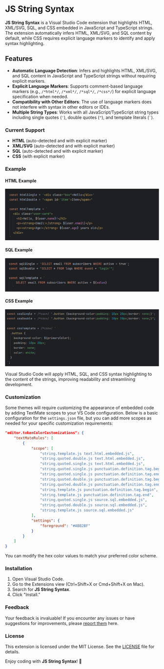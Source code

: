 # JS String Syntax

**JS String Syntax** is a Visual Studio Code extension that highlights HTML, XML/SVG, SQL, and CSS embedded in JavaScript and TypeScript strings. The extension automatically infers HTML, XML/SVG, and SQL content by default, while CSS requires explicit language markers to identify and apply syntax highlighting.

## Features

- **Automatic Language Detection**: Infers and highlights HTML, XML/SVG, and SQL content in JavaScript and TypeScript strings without requiring explicit markers.
- **Explicit Language Markers**: Supports comment-based language markers (e.g., `/*html*/`, `/*xml*/`, `/*sql*/`, `/*css*/`) for explicit language specification when needed.
- **Compatibility with Other Editors**: The use of language markers does not interfere with syntax in other editors or IDEs.
- **Multiple String Types**: Works with all JavaScript/TypeScript string types including single quotes (`'`), double quotes (`"`), and template literals (`` ` ``).

### Current Support

- **HTML** (auto-detected and with explicit marker)
- **XML/SVG** (auto-detected and with explicit marker)
- **SQL** (auto-detected and with explicit marker)
- **CSS** (with explicit marker)

### Example

#### HTML Example

![html](./images/html_example.png)

#### SQL Example

![sql](./images/sql_example.png)

#### CSS Example

![css](./images/css_example.png)

Visual Studio Code will apply HTML, SQL, and CSS syntax highlighting to the content of the strings, improving readability and streamlining development.

### Customization

Some themes will require customizing the appearance of embedded code by adding TextMate scopes to your VS Code configuration. Below is a basic configuration for the `settings.json` file, but you can add more scopes as needed for your specific customization requirements:

```json
"editor.tokenColorCustomizations": {
    "textMateRules": [
        {
            "scope": [
                "string.template.js text.html.embedded.js",
                "string.quoted.double.js text.html.embedded.js",
                "string.quoted.single.js text.html.embedded.js",
                "string.quoted.single.js punctuation.definition.tag.begin",
                "string.quoted.single.js punctuation.definition.tag.end",
                "string.quoted.double.js punctuation.definition.tag.begin",
                "string.quoted.double.js punctuation.definition.tag.end",
                "string.template.js punctuation.definition.tag.begin",
                "string.template.js punctuation.definition.tag.end",
                "string.quoted.single.js source.sql.embedded.js",
                "string.quoted.double.js source.sql.embedded.js",
                "string.template.js source.sql.embedded.js"
            ],
            "settings": {
                "foreground": "#ABB2BF"
            }
        }
    ]
}
```

You can modify the hex color values to match your preferred color scheme.

### Installation

1. Open Visual Studio Code.
2. Go to the Extensions view (Ctrl+Shift+X or Cmd+Shift+X on Mac).
3. Search for **JS String Syntax**.
4. Click "Install."

### Feedback

Your feedback is invaluable! If you encounter any issues or have suggestions for improvements, please [report them](https://github.com/ericgomez/vscode-js-string-syntax/issues) here.

### License

This extension is licensed under the MIT License. See the [LICENSE](./LICENSE) file for details.

Enjoy coding with **JS String Syntax**! 🚀
